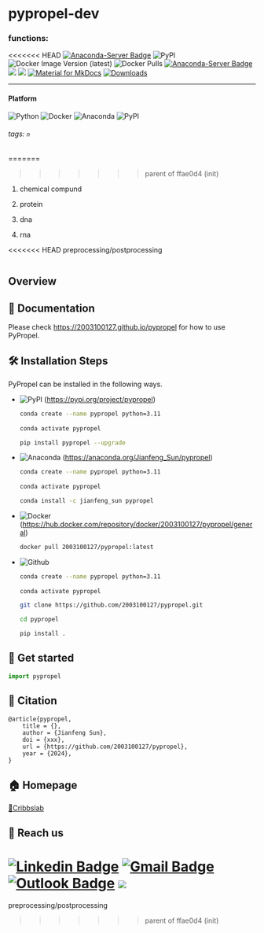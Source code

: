 # pypropel-dev


### functions:

<<<<<<< HEAD
[![Anaconda-Server Badge](https://anaconda.org/jianfeng_sun/pypropel/badges/latest_release_date.svg)](https://anaconda.org/jianfeng_sun/pypropel)
![PyPI](https://img.shields.io/pypi/v/pypropel?logo=PyPI)
![Docker Image Version (latest)](https://img.shields.io/docker/v/2003100127/pypropel)
![Docker Pulls](https://img.shields.io/docker/pulls/2003100127/pypropel)
[![Anaconda-Server Badge](https://anaconda.org/jianfeng_sun/pypropel/badges/version.svg)](https://anaconda.org/jianfeng_sun/pypropel)
![](https://img.shields.io/docker/automated/2003100127/pypropel.svg)
![](https://img.shields.io/github/stars/2003100127/pypropel?logo=GitHub&color=blue)
[![Material for MkDocs](https://img.shields.io/badge/Material_for_MkDocs-526CFE?style=for-the-badge&logo=MaterialForMkDocs&logoColor=white)](https://squidfunk.github.io/mkdocs-material/)
[![Downloads](https://pepy.tech/badge/pypropel)](https://pepy.tech/project/pypropel)

<hr>

#### Platform

![Python](https://img.shields.io/badge/-Python-000?&logo=Python)
![Docker](https://img.shields.io/badge/-Docker-000?&logo=Docker)
![Anaconda](https://img.shields.io/badge/-Anaconda-000?&logo=Anaconda)
![PyPI](https://img.shields.io/badge/-PyPI-000?&logo=PyPI)

###### tags: `n`
=======
>>>>>>> parent of ffae0d4 (init)
1. chemical compund

2. protein

3. dna

4. rna

<<<<<<< HEAD
preprocessing/postprocessing
```yaml

```
## Overview


## 📔 Documentation
Please check https://2003100127.github.io/pypropel for how to use PyPropel.

## 🛠️ Installation Steps

PyPropel can be installed in the following ways.

* ![PyPI](https://img.shields.io/badge/-PyPI-000?&logo=PyPI) (https://pypi.org/project/pypropel)

  ```bash
  conda create --name pypropel python=3.11
      
  conda activate pypropel
  
  pip install pypropel --upgrade
  ```
  
* ![Anaconda](https://img.shields.io/badge/-Anaconda-000?&logo=Anaconda) (https://anaconda.org/Jianfeng_Sun/pypropel)

  ```bash
  conda create --name pypropel python=3.11
      
  conda activate pypropel
  
  conda install -c jianfeng_sun pypropel
  ```
  
* ![Docker](https://img.shields.io/badge/-Docker-000?&logo=Docker) (https://hub.docker.com/repository/docker/2003100127/pypropel/general)

  ```bash
  docker pull 2003100127/pypropel:latest
  ```

* ![Github](https://img.shields.io/badge/-Github-000?&logo=Github)

  ```bash
  conda create --name pypropel python=3.11
    
  conda activate pypropel
  
  git clone https://github.com/2003100127/pypropel.git
  
  cd pypropel
  
  pip install .
  ```

## 🚀 Get started
``` py
import pypropel 
```

## 📄 Citation
``` shell
@article{pypropel,
    title = {},
    author = {Jianfeng Sun},
    doi = {xxx},
    url = {https://github.com/2003100127/pypropel},
    year = {2024},
}
```

## 🏠 Homepage
[📍Cribbslab](https://www.ndorms.ox.ac.uk/team/adam-cribbs) 

## 📧 Reach us
[![Linkedin Badge](https://img.shields.io/badge/-Jianfeng_Sun-blue?style=flat-square&logo=Linkedin&logoColor=white&link=https://www.linkedin.com/in/jianfeng-sun-2ba9b1132)](https://www.linkedin.com/in/jianfeng-sun-2ba9b1132) 
[![Gmail Badge](https://img.shields.io/badge/-jianfeng.sunmt@gmail.com-c14438?style=flat-square&logo=Gmail&logoColor=white&link=mailto:jianfeng.sunmt@gmail.com)](mailto:jianfeng.sunmt@gmail.com)
[![Outlook Badge](https://img.shields.io/badge/jianfeng.sun@ndorms.ox.ac.uk--000?style=social&logo=microsoft-outlook&logoColor=0078d4&link=mailto:jianfeng.sun@ndorms.ox.ac.uk)](mailto:jianfeng.sun@ndorms.ox.ac.uk)
<a href="https://twitter.com/Jianfeng_Sunny" ><img src="https://img.shields.io/twitter/follow/Jianfeng_Sunny.svg?style=social" /> </a>
=======
preprocessing/postprocessing
>>>>>>> parent of ffae0d4 (init)
